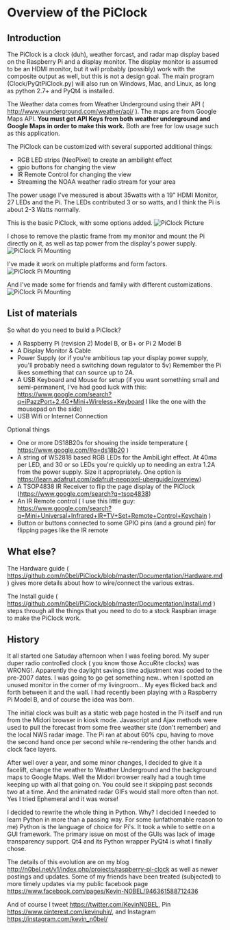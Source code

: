 # Overview of the PiClock

## Introduction

The PiClock is a clock (duh), weather forcast, and radar map display
based on the Raspberry Pi and a display monitor. The display monitor is
assumed to be an HDMI monitor, but it will probably (possibly) work with
the composite output as well, but this is not a design goal.  The main
program (Clock/PyQtPiClock.py) will also run on Windows, Mac, and Linux,
as long as python 2.7+ and PyQt4 is installed.

The Weather data comes from Weather Underground using their API 
( http://www.wunderground.com/weather/api/ ).   The maps are from
Google Maps API.   **You must get API Keys from both weather underground
and Google Maps in order to make this work.**  Both are free for low
usage such as this application.

The PiClock can be customized with several supported additional things:
  * RGB LED strips (NeoPixel) to create an ambilight effect
  * gpio buttons for changing the view
  * IR Remote Control for changing the view
  * Streaming the NOAA weather radio stream for your area

The power usage I've measured is about 35watts with a 19" HDMI Monitor, 27 LEDs and the Pi.
The LEDs contributed 3 or so watts, and I think the Pi is about 2-3 Watts normally.

This is the basic PiClock, with some options added.
![PiClock Picture](https://raw.githubusercontent.com/n0bel/PiClock/master/Pictures/20150307_222711.jpg)

I chose to remove the plastic frame from my monitor and mount the Pi directly
on it, as well as tap power from the display's power supply.
![PiClock Pi Mounting](https://raw.githubusercontent.com/n0bel/PiClock/master/Pictures/20141222_220127.jpg)

I've made it work on multiple platforms and form factors.
![PiClock Pi Mounting](https://raw.githubusercontent.com/n0bel/PiClock/master/Pictures/20150404_165441_Fotor_Collage.jpg)

And I've made some for friends and family with different customizations.
![PiClock Pi Mounting](https://raw.githubusercontent.com/n0bel/PiClock/master/Pictures/20150326_225305_Fotor_Collage.jpg)


## List of materials

So what do you need to build a PiClock?

  * A Raspberry Pi (revision 2) Model B, or B+ or Pi 2 Model B
  * A Display Monitor & Cable
  * Power Supply (or if you're ambitious tap your display power supply,
    you'll probably need a switching down regulator to 5v)  Remember
    the Pi likes something that can source up to 2A.
  * A USB Keyboard and Mouse for setup (if you want something small
    and semi-permanent, I've had good luck with this: 
    https://www.google.com/search?q=iPazzPort+2.4G+Mini+Wireless+Keyboard 
    I like the one with the mousepad on the side)
  * USB Wifi or Internet Connection

Optional things

  * One or more DS18B20s for showing the inside temperature ( https://www.google.com/#q=ds18b20 )
  * A string of WS2818 based RGB LEDs for the AmbiLight effect.  At 40ma per LED, and 30 or so
    LEDs you're quickly up to needing an extra 1.2A from the power supply.  Size it appropriately.
    One option is https://learn.adafruit.com/adafruit-neopixel-uberguide/overview)
  * A TSOP4838 IR Receiver to flip the page display of the PiClock (https://www.google.com/search?q=tsop4838)
  * An IR Remote control ( I use this little guy: https://www.google.com/search?q=Mini+Universal+Infrared+IR+TV+Set+Remote+Control+Keychain )
  * Button or buttons connected to some GPIO pins (and a ground pin) for flipping pages like the IR remote

## What else?

The Hardware guide ( https://github.com/n0bel/PiClock/blob/master/Documentation/Hardware.md )
gives more details about how to wire/connect the various extras.

The Install guide ( https://github.com/n0bel/PiClock/blob/master/Documentation/Install.md )
steps through all the things that you need to do to a stock Raspbian image to make the PiClock work.

## History

It all started one Satuday afternoon when I was feeling bored.  My super duper radio
controlled clock ( you know those AccuRite clocks) was WRONG!.    Apparently the
daylight savings time adjustment was coded to the pre-2007 dates.   I was going
to go get something new.. when I spotted an unused monitor in the corner of my 
livingroom...  My eyes flicked back and forth between it and the wall.  I had
recently been playing with a Raspberry Pi Model B, and of course the idea was born.

The initial clock was built as a static web page hosted in the Pi itself and run from
the Midori browser in kiosk mode.  Javascript and Ajax methods were used to pull
the forecast from some free weather site (don't remember) and the local NWS radar
image.  The Pi ran at about 60% cpu, having to move the second hand once per second
while re-rendering the other hands and clock face layers.

After well over a year, and some minor changes, I decided to give it a facelift,
change the weather to Weather Underground and the background maps to Google Maps.
Well the Midori browser really had a tough time keeping up with all that going on.
You could see it skipping past seconds two at a time.  And the animated radar
GIFs would stall more often than not.  Yes I tried Ephemeral and it was worse!

I decided to rewrite the whole thing in Python.  Why?  I decided I needed to learn
Python in more than a passing way. For some (unfathomable reason to me) Python is
the language of choice for Pi's.  It took a while to settle on a GUI framework.
The primary issue on most of the GUIs was lack of image transparency support.
Qt4 and its Python wrapper PyQt4 is what I finally chose.

The details of this evolution are on my blog http://n0bel.net/v1/index.php/projects/raspberry-pi-clock
as well as newer postings and updates.   Some of my friends have been treated (subjected)
to more timely updates via my public facebook page https://www.facebook.com/pages/Kevin-N0BEL/946361588712436 

And of course I tweet https://twitter.com/KevinN0BEL, Pin https://www.pinterest.com/kevinuhir/,
and Instagram https://instagram.com/kevin_n0bel/


